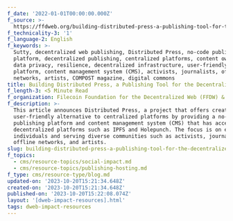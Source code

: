 ```yaml
---
f_date: '2022-01-01T00:00:00.000Z'
f_source: >-
  https://ffdweb.org/building-distributed-press-a-publishing-tool-for-the-decentralized-web/
f_technicality-3: '1'
f_language-2: English
f_keywords: >-
  Sutty, decentralized web publishing, Distributed Press, no-code publishing
  platform, decentralized publishing, centralized platforms, content ownership,
  data privacy, resilience, decentralized infrastructure, user-friendly
  platform, content management system (CMS), activists, journalists, offline
  networks, artists, COMPOST magazine, digital commons
title: Building Distributed Press, a Publishing Tool for the Decentralized Web
f_length-3: <5 Minute Read
f_organization: Filecoin Foundation for the Decentralized Web (FFDW) & Distributed Press
f_description: >-
  This article announces Distributed Press, a project that offers creators a
  user-friendly alternative to centralized platforms by providing a no-code
  publishing platform and content management system (CMS) that has access to
  decentralized platforms such as IPFS and Holepunch. The focus is on empowering
  individuals and serving diverse communities such as activists, journalists,
  offline networks, and artists.
slug: building-distributed-press-a-publishing-tool-for-the-decentralized-web-f6d93
f_topics:
  - cms/resource-topics/social-impact.md
  - cms/resource-topics/publishing-hosting.md
f_type: cms/resource-type/blog.md
updated-on: '2023-10-20T15:21:34.648Z'
created-on: '2023-10-20T15:21:34.648Z'
published-on: '2023-10-20T15:22:08.074Z'
layout: '[dweb-impact-resources].html'
tags: dweb-impact-resources
---
```



